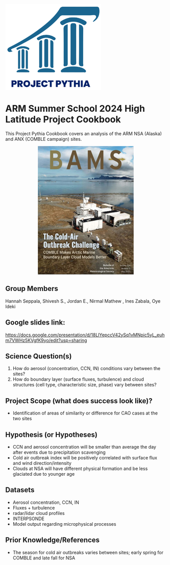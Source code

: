 <img src="thumbnail.png" alt="thumbnail" width="300"/>

# ARM Summer School 2024 High Latitude Project Cookbook

This Project Pythia Cookbook covers an analysis of the ARM NSA (Alaska) and ANX (COMBLE campaign) sites.

<p align="center">
  <img src="BAMS_cover.jpg" alt="thumbnail" width="300"/>
</p>

## Group Members
Hannah Seppala, Shivesh S., Jordan E., Nirmal Mathew , Ines Zabala, Oye Ideki

## Google slides link:
https://docs.google.com/presentation/d/18LlYepccV42ySq1vMNpic5yL_euhm7VWHz5KVgfK9yo/edit?usp=sharing

## Science Question(s)
1) How do aerosol (concentration, CCN, IN) conditions vary between the sites?
2) How do boundary layer (surface fluxes, turbulence) and cloud structures (cell type, characteristic size, phase) vary between sites?


## Project Scope (what does success look like)?
- Identification of areas of similarity or difference for CAO cases at the two sites


## Hypothesis (or Hypotheses)
- CCN and aerosol concentration will be smaller than average the day after events due to precipitation scavenging
- Cold air outbreak index will be positively correlated with surface flux and wind direction/intensity
- Clouds at NSA will have different physical formation and be less glaciated due to younger age


## Datasets
- Aerosol concentration, CCN, IN
- Fluxes + turbulence
- radar/lidar cloud profiles
- INTERPSONDE
- Model output regarding microphysical processes

## Prior Knowledge/References
- The season for cold air outbreaks varies between sites; early spring for COMBLE and late fall for NSA
